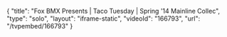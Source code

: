 {
    "title": "Fox BMX Presents | Taco Tuesday | Spring '14 Mainline Collec",
    "type": "solo",
    "layout": "iframe-static",
    "videoId": "166793",
    "url": "\/tvpembed\/166793"
}